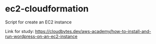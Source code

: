 # ec2-cloudformation
Script for create an EC2 instance

Link for study:
https://cloudbytes.dev/aws-academy/how-to-install-and-run-wordpress-on-an-ec2-instance
